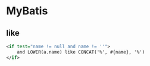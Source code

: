 # MyBatis

## like
```xml
<if test="name != null and name != ''">
    and LOWER(a.name) like CONCAT('%', #{name}, '%')
</if>
```